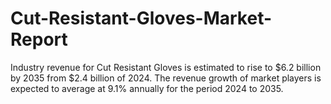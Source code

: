 # Cut-Resistant-Gloves-Market-Report
 Industry revenue for Cut Resistant Gloves is estimated to rise to $6.2 billion by 2035 from $2.4 billion of 2024. The revenue growth of market players is expected to average at 9.1% annually for the period 2024 to 2035.
